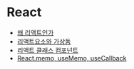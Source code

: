 # React

- [왜 리액트인가](../React/Why-React.md)
- [리액트요소와 가상돔](../React/React-Operation.md)
- [리액트 클래스 컴포넌트](../React/Class-based-Components.md)
- [React.memo, useMemo, useCallback](../React/React.memo-useCallback-useMemo.md)